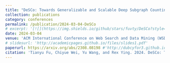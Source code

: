 ```yaml
---
title: "DeSCo: Towards Generalizable and Scalable Deep Subgraph Counting"
collection: publications
category: conferences
permalink: /publication/2024-03-04-DeSCo
# excerpt: '[![](https://img.shields.io/github/stars/fuvty/DeSCo?style=social&label=Code+Stars)](https://github.com/fuvty/DeSCo)'
date: 2024-03-04
venue: 'ACM International Conference on Web Search and Data Mining (WSDM)'
# slidesurl: 'http://academicpages.github.io/files/slides1.pdf'
paperurl: https://arxiv.org/abs/2308.08198 #'http://dubcyfor3.github.io/files/DeSCo.pdf'
citation: 'Tianyu Fu, Chiyue Wei, Yu Wang, and Rex Ying. 2024. DeSCo: Towards Generalizable and Scalable Deep Subgraph Counting. In Proceedings of the 17th ACM International Conference on Web Search and Data Mining (WSDM 2024). Association for Computing Machinery, New York, NY, USA, 218–227. https://doi.org/10.1145/3616855.3635788'
---
```


<!-- The contents above will be part of a list of publications, if the user clicks the link for the publication than the contents of section will be rendered as a full page, allowing you to provide more information about the paper for the reader. When publications are displayed as a single page, the contents of the above "citation" field will automatically be included below this section in a smaller font. -->